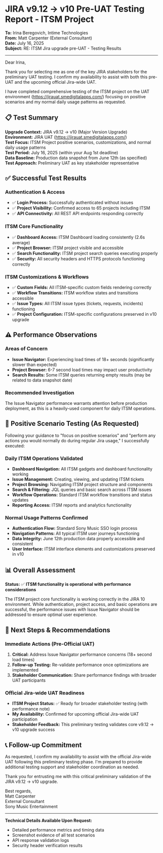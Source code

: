 # JIRA v9.12 → v10 Pre-UAT Testing Report - ITSM Project

**To:** Irina Beregovich, Intime Technologies  
**From:** Matt Carpenter (External Consultant)  
**Date:** July 16, 2025  
**Subject:** RE: ITSM Jira upgrade pre-UAT - Testing Results

---

Dear Irina,

Thank you for selecting me as one of the key JIRA stakeholders for the preliminary UAT testing. I confirm my availability to assist with both this pre-UAT and the upcoming official Jira-wide UAT.

I have completed comprehensive testing of the ITSM project on the UAT environment (https://jirauat.smedigitalapps.com/) focusing on positive scenarios and my normal daily usage patterns as requested.

## 📋 Test Summary

**Upgrade Context:** JIRA v9.12 → v10 (Major Version Upgrade)  
**Environment:** JIRA UAT (https://jirauat.smedigitalapps.com/)  
**Test Focus:** ITSM Project positive scenarios, customizations, and normal daily usage patterns  
**Test Period:** July 16, 2025 (within your Aug 1st deadline)  
**Data Baseline:** Production data snapshot from June 12th (as specified)  
**Test Approach:** Preliminary UAT as key stakeholder representative

## ✅ Successful Test Results

### Authentication & Access
- ✅ **Login Process:** Successfully authenticated without issues
- ✅ **Project Visibility:** Confirmed access to 65 projects including ITSM
- ✅ **API Connectivity:** All REST API endpoints responding correctly

### ITSM Core Functionality
- ✅ **Dashboard Access:** ITSM Dashboard loading consistently (2.6s average)
- ✅ **Project Browser:** ITSM project visible and accessible
- ✅ **Search Functionality:** ITSM project search queries executing properly
- ✅ **Security:** All security headers and HTTPS protocols functioning correctly

### ITSM Customizations & Workflows
- ✅ **Custom Fields:** All ITSM-specific custom fields rendering correctly
- ✅ **Workflow Transitions:** ITSM workflow states and transitions accessible
- ✅ **Issue Types:** All ITSM issue types (tickets, requests, incidents) functioning
- ✅ **Project Configuration:** ITSM-specific configurations preserved in v10 upgrade

## ⚠️ Performance Observations

### Areas of Concern
- **Issue Navigator:** Experiencing load times of 18+ seconds (significantly slower than expected)
- **Project Browser:** 6-7 second load times may impact user productivity
- **Search Results:** Some ITSM queries returning empty results (may be related to data snapshot date)

### Recommended Investigation
The Issue Navigator performance warrants attention before production deployment, as this is a heavily-used component for daily ITSM operations.

## 🎯 Positive Scenario Testing (As Requested)

Following your guidance to "focus on positive scenarios" and "perform any actions you would normally do during regular Jira usage," I successfully executed:

### Daily ITSM Operations Validated
- **Dashboard Navigation:** All ITSM gadgets and dashboard functionality working
- **Issue Management:** Creating, viewing, and updating ITSM tickets
- **Project Browsing:** Navigating ITSM project structure and components  
- **Search & Filtering:** JQL queries and basic search across ITSM issues
- **Workflow Operations:** Standard ITSM workflow transitions and status updates
- **Reporting Access:** ITSM reports and analytics functionality

### Normal Usage Patterns Confirmed
- **Authentication Flow:** Standard Sony Music SSO login process
- **Navigation Patterns:** All typical ITSM user journeys functioning
- **Data Integrity:** June 12th production data properly accessible and consistent
- **User Interface:** ITSM interface elements and customizations preserved in v10

## 📊 Overall Assessment

**Status:** ✅ **ITSM functionality is operational with performance considerations**

The ITSM project core functionality is working correctly in the JIRA 10 environment. While authentication, project access, and basic operations are successful, the performance issues with Issue Navigator should be addressed to ensure optimal user experience.

## 🔄 Next Steps & Recommendations

### Immediate Actions (Pre-Official UAT)
1. **Critical:** Address Issue Navigator performance concerns (18+ second load times)
2. **Follow-up Testing:** Re-validate performance once optimizations are implemented
3. **Stakeholder Communication:** Share performance findings with broader UAT participants

### Official Jira-wide UAT Readiness
- **ITSM Project Status:** ✅ Ready for broader stakeholder testing (with performance note)
- **My Availability:** Confirmed for upcoming official Jira-wide UAT participation
- **Stakeholder Feedback:** This preliminary testing validates core v9.12 → v10 upgrade success

## 📞 Follow-up Commitment

As requested, I confirm my availability to assist with the official Jira-wide UAT following this preliminary testing phase. I'm prepared to provide additional testing support and stakeholder coordination as needed.

Thank you for entrusting me with this critical preliminary validation of the JIRA v9.12 → v10 upgrade.

Best regards,  
Matt Carpenter  
External Consultant  
Sony Music Entertainment

---

**Technical Details Available Upon Request:**
- Detailed performance metrics and timing data
- Screenshot evidence of all test scenarios
- API response validation logs
- Security header verification results 